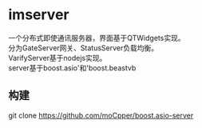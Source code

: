 # imserver

一个分布式即使通讯服务器，界面基于QTWidgets实现。  
分为GateServer网关、StatusServer负载均衡。  
VarifyServer基于nodejs实现。  
server基于boost.asio'和'boost.beastvb 

## 构建
git clone https://github.com/moCpper/boost.asio-server
